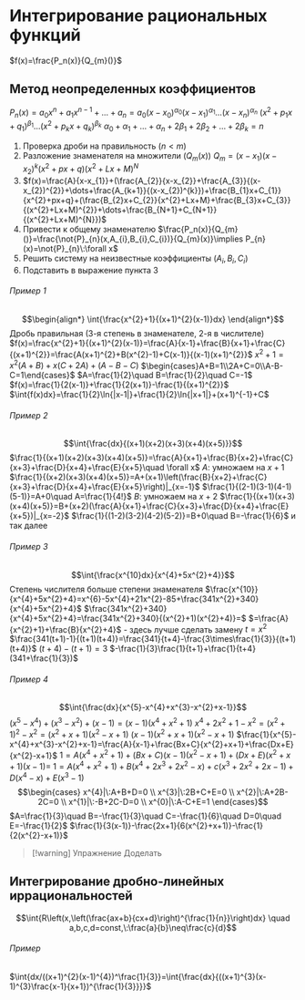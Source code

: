 # Интегрирование рациональных функций
$f(x)=\frac{P_n(x)}{Q_{m}()}$

## Метод неопределенных коэффициентов
$P_{n}(x)=a_{0}x^{n}+a_{1}x^{n-1}+\dots+a_{n}=a_{0}(x-x_{0})^{\alpha_{0}}(x-x_{1})^{\alpha_{1}}\dots(x-x_{n})^{\alpha_{n}}$
$(x^{2}+p_{1}x+q_{1})^{\beta_{1}}\dots(x^{2}+p_{k}x+q_{k})^{\beta_{k}}$
$\alpha_{0}+\alpha_{1}+\dots+\alpha_{n}+2\beta_{1}+2\beta_{2}+\dots+2\beta_{k}=n$

1. Проверка дроби на правильность ($n<m$)
2. Разложение знаменателя на множители ($Q_{m}(x)$)
   $Q_{m}=(x-x_{1})(x-x_{2})^{k}(x^{2}+px+q)(x^{2}+Lx+M)^{N}$
3. $f(x)=\frac{A}{x-x_{1}}+(\frac{A_{2}}{x-x_{2}}+\frac{A_{3}}{(x-x_{2})^{2}}+\dots+\frac{A_{k+1}}{(x-x_{2})^{k}})+\frac{B_{1}x+C_{1}}{x^{2}+px+q}+(\frac{B_{2}x+C_{2}}{x^{2}+Lx+M}+\frac{B_{3}x+C_{3}}{(x^{2}+Lx+M)^{2}}+\dots+\frac{B_{N+1}+C_{N+1}}{(x^{2}+Lx+M)^{N}})$
4. Привести к общему знаменателю
   $\frac{P_n(x)}{Q_{m}()}=\frac{\not{P}_{n}(x,A_{i},B_{i},C_{i})}{Q_{m}(x)}\implies P_{n}(x)=\not{P}_{n}\:\forall x$
5. Решить систему на неизвестные коэффициенты ($A_{i},B_{i},C_{i}$)
6. Подставить в выражение пункта 3

###### Пример 1
$$\begin{align*}
\int{\frac{x^{2}+1}{(x+1)^{2}(x-1)}dx}
\end{align*}$$
Дробь правильная (3-я степень в знаменателе, 2-я в числителе)
$f(x)=\frac{x^{2}+1}{(x+1)^{2}(x-1)}=\frac{A}{x-1}+\frac{B}{x+1}+\frac{C}{(x+1)^{2}}=\frac{A(x+1)^{2}+B(x^{2}-1)+C(x-1)}{(x-1)(x+1)^{2}}$
$x^{2}+1=x^{2}(A+B)+x(C+2A)+(A-B-C)$
$\begin{cases}A+B=1\\2A+C=0\\A-B-C=1\end{cases}$
$A=\frac{1}{2}\quad B=\frac{1}{2}\quad C=-1$
$f(x)=\frac{1}{2(x-1)}+\frac{1}{2(x+1)}-\frac{1}{(x+1)^{2}}$
$\int{f(x)dx}=\frac{1}{2}\ln{|x-1|}+\frac{1}{2}\ln{|x+1|}+(x+1)^{-1}+C$

###### Пример 2
$$\int{\frac{dx}{(x+1)(x+2)(x+3)(x+4)(x+5)}}$$
$\frac{1}{(x+1)(x+2)(x+3)(x+4)(x+5)}=\frac{A}{x+1}+\frac{B}{x+2}+\frac{C}{x+3}+\frac{D}{x+4}+\frac{E}{x+5}\quad \forall x$
$A:$ умножаем на $x+1$
$\frac{1}{(x+2)(x+3)(x+4)(x+5)}=A+(x+1)\left(\frac{B}{x+2}+\frac{C}{x+3}+\frac{D}{x+4}+\frac{E}{x+5}\right)|_{x=-1}$
$\frac{1}{(2-1)(3-1)(4-1)(5-1)}=A+0\quad A=\frac{1}{4!}$
$B:$ умножаем на $x+2$
$\frac{1}{(x+1)(x+3)(x+4)(x+5)}=B+(x+2)(\frac{A}{x+1}+\frac{C}{x+3}+\frac{D}{x+4}+\frac{E}{x+5})|_{x=-2}$
$\frac{1}{(1-2)(3-2)(4-2)(5-2)}=B+0\quad B=-\frac{1}{6}$
и так далее

###### Пример 3
$$\int{\frac{x^{10}dx}{x^{4}+5x^{2}+4}}$$
Степень числителя больше степени знаменателя
$\frac{x^{10}}{x^{4}+5x^{2}+4}=x^{6}-5x^{4}+21x^{2}-85+\frac{341x^{2}+340}{x^{4}+5x^{2}+4}$
$\frac{341x^{2}+340}{x^{4}+5x^{2}+4}=\frac{341x^{2}+340}{(x^{2}+1)(x^{2}+4)}=$
$=\frac{A}{x^{2}+1}+\frac{B}{x^{2}+4}$ - здесь лучше сделать замену $t=x^{2}$
$\frac{341(t+1)-1}{(t+1)(t+4)}=\frac{341}{t+4}-\frac{3\times\frac{1}{3}}{(t+1)(t+4)}$
$(t+4)-(t+1)=3$
$-\frac{1}{3}\frac{1}{t+1}+\frac{1}{t+4}(341+\frac{1}{3})$

###### Пример 4
$$\int{\frac{dx}{x^{5}-x^{4}+x^{3}-x^{2}+x-1}}$$
$(x^{5}-x^{4})+(x^{3}-x^{2})+(x-1)=(x-1)(x^{4}+x^{2}+1)$
$x^{4}+2x^{2}+1-x^{2}=(x^{2}+1)^{2}-x^{2}=(x^{2}+x+1)(x^{2}-x+1)$
$(x-1)(x^{2}+x+1)(x^{2}-x+1)$
$\frac{1}{x^{5}-x^{4}+x^{3}-x^{2}+x-1}=\frac{A}{x-1}+\frac{Bx+C}{x^{2}+x+1}+\frac{Dx+E}{x^{2}-x+1}$
$1=A(x^4+x^2+1)+(Bx+C)(x-1)(x^2-x+1)+(Dx+E)(x^{2}+x+1)(x-1)=$
$1=A(x^{4}+x^{2}+1)+B(x^{4}+2x^{3}+2x^{2}-x)+c(x^{3}+2x^{2}+2x-1)+D(x^{4}-x)+E(x^{3}-1)$
$$\begin{cases}
x^{4}|\:A+B+D=0 \\
x^{3}|\:2B+C+E=0 \\
x^{2}|\:A+2B-2C=0 \\
x^{1}|\:-B+2C-D=0 \\
x^{0}|\:A-C+E=1
\end{cases}$$
$A=\frac{1}{3}\quad B=-\frac{1}{3}\quad C=-\frac{1}{6}\quad D=0\quad E=-\frac{1}{2}$
$\frac{1}{3(x-1)}-\frac{2x+1}{6(x^{2}+x+1)}-\frac{1}{2(x^{2}-x+1)}$
>[!warning] Упражнение
>Доделать

## Интегрирование дробно-линейных иррациональностей
$$\int{R\left(x,\left(\frac{ax+b}{cx+d}\right)^{\frac{1}{n}}\right)dx}
\quad a,b,c,d=const,\:\frac{a}{b}\neq\frac{c}{d}$$
###### Пример
$\int{dx/((x+1)^{2}(x-1)^{4})^\frac{1}{3}}=\int{\frac{dx}{((x+1)^{3}(x-1)^{3}\frac{x-1}{x+1})^{\frac{1}{3}}}}$

